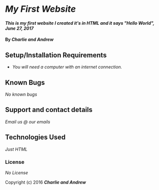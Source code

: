 # _My First Website_

#### _This is my first website I created it's in HTML and it says "Hello World", June 27, 2017_

#### By _**Charlie and Andrew**_


## Setup/Installation Requirements

* _You will need a computer with an internet connection._


## Known Bugs
_No known bugs_

## Support and contact details

_Email us @ our emails_

## Technologies Used

_Just HTML_

### License

*No License*

Copyright (c) 2016 **_Charlie and Andrew_**
